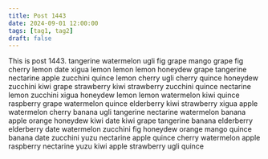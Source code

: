 ```yaml
---
title: Post 1443
date: 2024-09-01 12:00:00
tags: [tag1, tag2]
draft: false
---
```

This is post 1443.
tangerine
watermelon
ugli
fig
grape
mango
grape
fig
cherry
lemon
date
xigua
lemon
lemon
lemon
honeydew
grape
tangerine
nectarine
apple
zucchini
quince
lemon
cherry
ugli
cherry
quince
honeydew
zucchini
kiwi
grape
strawberry
kiwi
strawberry
zucchini
quince
nectarine
lemon
zucchini
xigua
honeydew
lemon
lemon
watermelon
kiwi
quince
raspberry
grape
watermelon
quince
elderberry
kiwi
strawberry
xigua
apple
watermelon
cherry
banana
ugli
tangerine
nectarine
watermelon
banana
apple
orange
honeydew
kiwi
date
kiwi
grape
tangerine
banana
elderberry
elderberry
date
watermelon
zucchini
fig
honeydew
orange
mango
quince
banana
date
zucchini
yuzu
nectarine
apple
quince
cherry
watermelon
apple
raspberry
nectarine
yuzu
kiwi
apple
strawberry
ugli
quince

